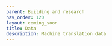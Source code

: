 ```yaml
---
parent: Building and research
nav_order: 120
layout: coming_soon
title: Data
description: Machine translation data
---
```

